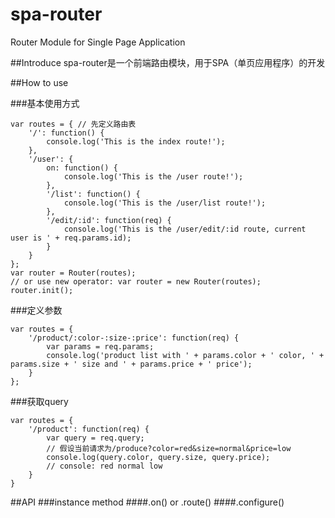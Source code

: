 # spa-router
Router Module for Single Page Application

##Introduce
spa-router是一个前端路由模块，用于SPA（单页应用程序）的开发

##How to use

###基本使用方式

    var routes = { // 先定义路由表
        '/': function() {
            console.log('This is the index route!');
        },
        '/user': {
            on: function() {
                console.log('This is the /user route!');
            },
            '/list': function() {
                console.log('This is the /user/list route!');
            },
            '/edit/:id': function(req) {
                console.log('This is the /user/edit/:id route, current user is ' + req.params.id);
            }
        }
    };
    var router = Router(routes);
    // or use new operator: var router = new Router(routes);
    router.init();

###定义参数

    var routes = {
        '/product/:color-:size-:price': function(req) {
            var params = req.params;
            console.log('product list with ' + params.color + ' color, ' + params.size + ' size and ' + params.price + ' price');
        }
    };

###获取query

    var routes = {
        '/product': function(req) {
            var query = req.query;
            // 假设当前请求为/produce?color=red&size=normal&price=low
            console.log(query.color, query.size, query.price);
            // console: red normal low
        }
    }

##API
###instance method
####.on() or .route()
####.configure()